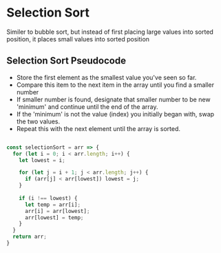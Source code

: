 # Selection Sort 
Similer to bubble sort, but instead of first placing large values into sorted position, it places small values into sorted position 

## Selection Sort Pseudocode
- Store the first element as the smallest value you've seen so far.
- Compare this item to the next item in the array until you find a smaller number
- If smaller number is found, designate that smaller number to be new 'minimum' and continue until the end of the array.
- If the 'minimum' is not the value (index) you initially began with, swap the two values.
- Repeat this with the next element until the array is sorted.

``` javascript

const selectionSort = arr => {
  for (let i = 0; i < arr.length; i++) {
    let lowest = i;

    for (let j = i + 1; j < arr.length; j++) {
      if (arr[j] < arr[lowest]) lowest = j;
    }
    
    if (i !== lowest) {
      let temp = arr[i];
      arr[i] = arr[lowest];
      arr[lowest] = temp;
    }
  }
  return arr;
}
```